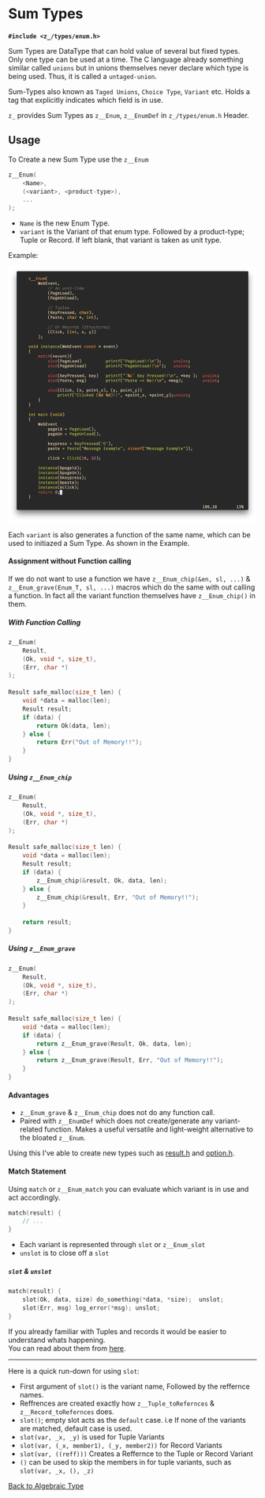 # Sum Types

**`#include <z_/types/enum.h>`**

Sum Types are DataType that can hold value of several but fixed types. Only one type can be used at a time.
The C language already something similar called `unions` but in unions themselves never declare which type is being used. Thus, it is called a `untaged-union`.

Sum-Types also known as `Taged Unions`, `Choice Type`, `Variant` etc. Holds a tag that explicitly indicates which field is in use.

`z_` provides Sum Types as `z__Enum`, `z__EnumDef` in `z_/types/enum.h` Header.


## Usage

To Create a new Sum Type use the `z__Enum`
```c
z__Enum(
    <Name>,
    (<variant>, <product-type>),
    ...
);
```

* `Name` is the new Enum Type.
* `variant` is the Variant of that enum type. Followed by a product-type; Tuple or Record. If left blank, that variant is taken as unit type.

Example:
<div align="center">
  <img src="./enum_webevent.png">
</div>

Each `variant` is also generates a function of the same name, which can be used to initiazed a Sum Type. As shown in the Example.

#### Assignment without Function calling

If we do not want to use a function we have `z__Enum_chip(&en, sl, ...)` & `z__Enum_grave(Enum_T, sl, ...)` macros which do the same with out calling a function. In fact all the variant function themselves have `z__Enum_chip()` in them.

##### With Function Calling

```c
z__Enum(
    Result,
    (Ok, void *, size_t),
    (Err, char *)
);

Result safe_malloc(size_t len) {
    void *data = malloc(len);
    Result result;
    if (data) {
        return Ok(data, len);
    } else {
        return Err("Out of Memory!!");
    }
}

```

##### Using `z__Enum_chip`

```c
z__Enum(
    Result,
    (Ok, void *, size_t),
    (Err, char *)
);

Result safe_malloc(size_t len) {
    void *data = malloc(len);
    Result result;
    if (data) {
        z__Enum_chip(&result, Ok, data, len);
    } else {
        z__Enum_chip(&result, Err, "Out of Memory!!");
    }

    return result;
}

```

##### Using `z__Enum_grave`

```c
z__Enum(
    Result,
    (Ok, void *, size_t),
    (Err, char *)
);

Result safe_malloc(size_t len) {
    void *data = malloc(len);
    if (data) {
        return z__Enum_grave(Result, Ok, data, len);
    } else {
        return z__Enum_grave(Result, Err, "Out of Memory!!");
    }
}

```

#### Advantages 

* `z__Enum_grave` & `z__Enum_chip` does not do any function call.
* Paired with `z__EnumDef` which does not create/generate any variant-related function. Makes a useful versatile and light-weight alternative to the bloated `z__Enum`.

Using this I've able to create new types such as [result.h](../../src/types/result.h) and [option.h](../../src/types/option.h).

#### Match Statement

Using `match` or `z__Enum_match` you can evaluate which variant is in use and act accordingly.
```c
match(result) {
    // ...
}
```

- Each variant is represented through `slot` or `z__Enum_slot`
- `unslot` is to close off a `slot`


##### `slot` & `unslot`

```c
match(result) {
    slot(Ok, data, size) do_something(*data, *size);  unslot;
    slot(Err, msg) log_error(*msg); unslot;
}
```

If you already familiar with Tuples and records it would be easier to understand whats happening.<br>
You can read about them from [here](./alg.md).

---

Here is a quick run-down for using `slot`:
- First argument of `slot()` is the variant name, Followed by the reffernce names.
- Reffrences are created exactly how `z__Tuple_toRefernces` & `z__Record_toRefernces` does.
- `slot()`; empty slot acts as the `default` case. i.e If none of the variants are matched, default case is used.
- `slot(var, _x, _y)` is used for Tuple Variants
- `slot(var, (_x, member1), (_y, member2))` for Record Variants
- `slot(var, ((reff)))` Creates a Reffernce to the Tuple or Record Variant
- `()` can be used to skip the members in for tuple variants, such as `slot(var, _x, (), _z)`


[Back to Algebraic Type](./alg.md)

